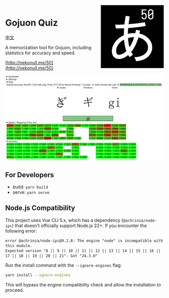<img align="right" width="200" height="200" src="src/assets/logo.png">

# Gojuon Quiz

[中文](README_zh-cn.md)

A memorization tool for Gojuon, including statistics for accuracy and speed.

[http://nekonull.me/50](http://nekonull.me/50)

![screenshot](screenshot.png)

## For Developers
- build: `yarn build`
- serve: `yarn serve`

## Node.js Compatibility

This project uses Vue CLI 5.x, which has a dependency (`@achrinza/node-ipc`) that doesn't officially support Node.js 22+. If you encounter the following error:

```
error @achrinza/node-ipc@9.2.8: The engine "node" is incompatible with this module.
Expected version "8 || 9 || 10 || 11 || 12 || 13 || 14 || 15 || 16 || 17 || 18 || 19 || 20 || 21". Got "24.3.0"
```

Run the install command with the `--ignore-engines` flag:

```bash
yarn install --ignore-engines
```

This will bypass the engine compatibility check and allow the installation to proceed.
